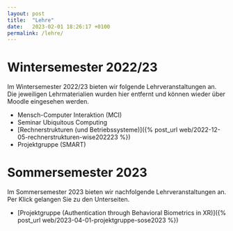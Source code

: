 ```yaml
---
layout: post
title:  "Lehre"
date:   2023-02-01 18:26:17 +0100
permalink: /lehre/
---
```


# Wintersemester 2022/23

Im Wintersemester 2022/23 bieten wir folgende Lehrveranstaltungen an. 
Die jeweiligen Lehrmaterialien wurden hier entfernt und können wieder über Moodle eingesehen werden.

* Mensch-Computer Interaktion (MCI)
* Seminar Ubiquitous Computing
* [Rechnerstrukturen (und Betriebssysteme)]({% post_url web/2022-12-05-rechnerstrukturen-wise202223 %})
* Projektgruppe (SMART)

# Sommersemester 2023

Im Sommersemester 2023 bieten wir nachfolgende Lehrveranstaltungen an.
Per Klick gelangen Sie zu den Unterseiten.

* [Projektgruppe (Authentication through Behavioral Biometrics in XR)]({% post_url web/2023-04-01-projektgruppe-sose2023 %})
